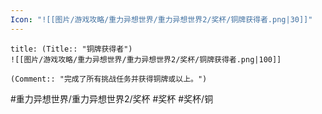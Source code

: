```yaml
---
Icon: "![[图片/游戏攻略/重力异想世界/重力异想世界2/奖杯/铜牌获得者.png|30]]"
---
```

```ad-common-bronze-trophy
title: (Title:: "铜牌获得者")
![[图片/游戏攻略/重力异想世界/重力异想世界2/奖杯/铜牌获得者.png|100]]

(Comment:: "完成了所有挑战任务并获得铜牌或以上。")
```

#重力异想世界/重力异想世界2/奖杯 #奖杯 #奖杯/铜

